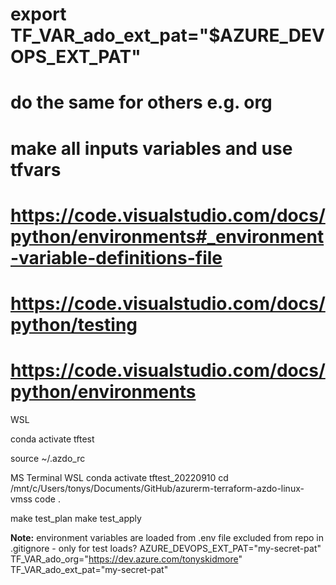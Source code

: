 # export TF_VAR_ado_ext_pat="$AZURE_DEVOPS_EXT_PAT"
# do the same for others e.g. org
# make all inputs variables and use tfvars

# https://code.visualstudio.com/docs/python/environments#_environment-variable-definitions-file
# https://code.visualstudio.com/docs/python/testing
# https://code.visualstudio.com/docs/python/environments

WSL

conda activate tftest

source ~/.azdo_rc



MS Terminal
WSL
conda activate tftest_20220910
cd /mnt/c/Users/tonys/Documents/GitHub/azurerm-terraform-azdo-linux-vmss
code .

make test_plan
make test_apply

__Note:__ environment variables are loaded from .env file excluded from repo in .gitignore - only for test loads?
AZURE_DEVOPS_EXT_PAT="my-secret-pat"
TF_VAR_ado_org="https://dev.azure.com/tonyskidmore"
TF_VAR_ado_ext_pat="my-secret-pat"
